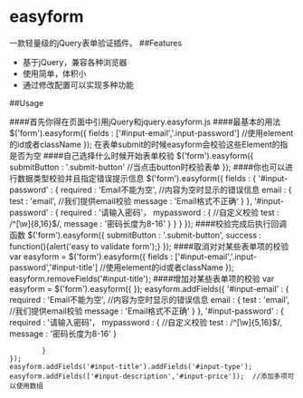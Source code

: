 easyform
========

一款轻量级的jQuery表单验证插件。
##Features
* 基于jQuery，兼容各种浏览器
* 使用简单，体积小
* 通过修改配置可以实现多种功能

##Usage

####首先你得在页面中引用jQuery和jquery.easyform.js
    <script src="http://ajax.googleapis.com/ajax/libs/jquery/1.10.2/jquery.min.js"></script>
    <script src="js/jquery.easyform.js"></script>
####最基本的用法
    $('form').easyform({
        fields : ['#input-email','.input-password'] //使用element的id或者className
    });
在表单submit的时候easyform会校验这些Element的指是否为空
####自己选择什么时候开始表单校验
    $('form').easyform({
        submitButton : '.submit-button'  //当点击button时校验表单
    });
####你也可以进行数据类型校验并且指定错误提示信息
    $('form').easyform({
        fields : {
            '#input-password' : {
                required : 'Email不能为空', //内容为空时显示的错误信息
                email : {
                    test : 'email', //我们提供email校验
                    message : 'Email格式不正确'
                }
            },
            '#input-password' : {
                required : '请输入密码'，
                mypassword : {  //自定义校验
                    test : /^[\w]{8,16}$/,
                    message : '密码长度为8-16'
                }
            }
        }
    });
####校验完成后执行回调函数
    $('form').easyform({
        submitButton : '.submit-button',
        success : function(){alert('easy to validate form');}
    });
####取消对对某些表单项的校验
    var easyform = $('form').easyform({
        fields : ['#input-email','.input-password','#input-title'] //使用element的id或者className
    });
    easyform.removeFields('#input-title');
####增加对某些表单项的校验
    var easyform = $('form').easyform({
    });
    easyform.addFields({
            '#input-email' : {
                required : 'Email不能为空', //内容为空时显示的错误信息
                email : {
                    test : 'email', //我们提供email校验
                    message : 'Email格式不正确'
                }
            },
            '#input-password' : {
                required : '请输入密码'，
                mypassword : {  //自定义校验
                    test : /^[\w]{5,16}$/,
                    message : '密码长度为8-16'
                }

            }
    });
    easyform.addFields('#input-title').addFields('#input-type');
    easyform.addFields(['#input-description','#input-price']);  //添加多项可以使用数组
